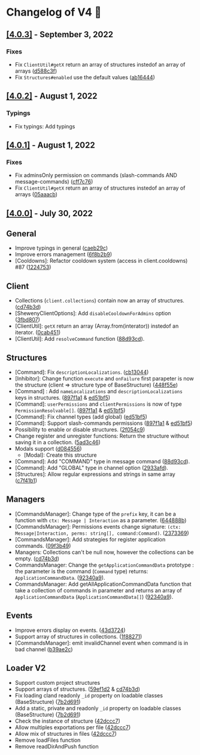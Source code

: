 # Changelog of V4 🚀

## [[4.0.3]](https://github.com/Sheweny/framework/compare/4.0.2...4.0.3) - September 3, 2022

### Fixes

- Fix `ClientUtil#getX` return an array of structures instedof an array of arrays ([d588c3f](https://github.com/Sheweny/framework/commit/d588c3f99b0dea3a7f972fd420e8f5364a009520))
- Fix `Structures#enabled` use the default values ([ab16444](https://github.com/Sheweny/framework/commit/ab164449803b3f1964125716e651f46d930b77c4))

## [[4.0.2]](https://github.com/Sheweny/framework/compare/4.0.1...4.0.2) - August 1, 2022

### Typings

- Fix typings: Add typings

## [[4.0.1]](https://github.com/Sheweny/framework/compare/4.0.0...4.0.1) - August 1, 2022

### Fixes

- Fix adminsOnly permission on commands (slash-commands AND message-commands) ([cff7c76](https://github.com/Sheweny/framework/commit/cff7c764c2d2973bfddba2b16d7d09022a2ab4b6))
- Fix `ClientUtil#getX` return an array of structures instedof an array of arrays ([05aaacb](https://github.com/Sheweny/framework/commit/05aaacba82c6a6e12989571cd5410d6235581996))

## [[4.0.0]](https://github.com/Sheweny/framework/compare/3.3.5...4.0.0) - July 30, 2022

## General

- Improve typings in general ([caeb29c](https://github.com/Sheweny/framework/commit/448f55e1d69061397e559e005e687f8cd91f6112))
- Improve errors management ([6f8b2b9](https://github.com/Sheweny/framework/commit/6f8b2b9db250c4283c35cd4597fceacd0677887c))
- [Cooldowns]: Refactor cooldown system (access in client.cooldowns) #87 ([1224753](https://github.com/Sheweny/framework/commit/12247534465494d6afba59b70f41a291d4e26925))

## Client

- Collections (`client.collections`) contain now an array of structures. ([cd74b3d](https://github.com/Sheweny/framework/commit/cd74b3d03fb25741e098d840872e1d17ed107c3d))
- [ShewenyClientOptions]: Add `disableCooldownForAdmins` option ([3fbd807](https://github.com/Sheweny/framework/commit/3fbd80743d3a96be218af5365ec97aaca5f41c5b))
- [ClientUtil]: `getX` return an array (Array.from(interator)) instedof an iterator. ([0cab451](https://github.com/Sheweny/framework/commit/0cab45103be8f7862fee80d8ebe17824e6fd04d6))
- [ClientUtil]: Add `resolveCommand` function ([88d93cd](https://github.com/Sheweny/framework/commit/88d93cd41125eec1498984372024eda763b42d8a)).

## Structures

- [Command]: Fix `descriptionLocalizations`. ([cb13044](https://github.com/Sheweny/framework/commit/cb130441c97abe755697d952501bc5e73e4693b2))
- [Inhibitor]: Change function `execute` and `onFailure` first parapeter is now the structure (client => structure type of BaseStructure) ([448f55e](https://github.com/Sheweny/framework/commit/448f55e1d69061397e559e005e687f8cd91f6112))
- [Command] : Add `nameLocalizations` and `descriptionLocalizations` keys in structures. ([897f1a1](https://github.com/Sheweny/framework/commit/897f1a19f18b256271b423295377508ccaf220ad) & [ed51bf5](https://github.com/Sheweny/framework/commit/ed51bf593b970e277ed134eef75b18a4fe4b2b97))
- [Command]: `userPermissions` and `clientPermissions` is now of type `PermissionResolvable[]`. ([897f1a1](https://github.com/Sheweny/framework/commit/897f1a19f18b256271b423295377508ccaf220ad) & [ed51bf5](https://github.com/Sheweny/framework/commit/ed51bf593b970e277ed134eef75b18a4fe4b2b97))
- [Command]: Fix channel types (add global) ([ed51bf5](https://github.com/Sheweny/framework/commit/ed51bf593b970e277ed134eef75b18a4fe4b2b97))
- [Command]: Support slash-commands permissions ([897f1a1](https://github.com/Sheweny/framework/commit/897f1a19f18b256271b423295377508ccaf220ad) & [ed51bf5](https://github.com/Sheweny/framework/commit/ed51bf593b970e277ed134eef75b18a4fe4b2b97))
- Possibility to enable or disable structures. ([2f054c9](https://github.com/Sheweny/framework/commit/2f054c97ce221b6668f501efab1b3e7f930dd48f))
- Change register and unregister functions: Return the structure without saving it in a collection. ([5ad3c46](https://github.com/Sheweny/framework/commit/5ad3c465275e14ecd7e7c5b8fb1662f6f41dc567))
- Modals support ([d084556](https://github.com/Sheweny/framework/commit/d08455697cac51f32305d0f6ed24577878c9f8a0))
  - [Modal]: Create this structure
- [Command]: Add "COMMAND" type in message command ([88d93cd](https://github.com/Sheweny/framework/commit/88d93cd41125eec1498984372024eda763b42d8a)).
- [Command]: Add "GLOBAL" type in channel option ([2933afd](https://github.com/Sheweny/framework/commit/2933afd56abb7c0523ba0d4ee2313ce1e2a801db)).
- [Structures]: Allow regular expressions and strings in same array ([c7f41b1](https://github.com/Sheweny/framework/commit/c7f41b156514c6787fab6c2c437c5daa74c7fec7))

## Managers

- [CommandsManager]: Change type of the `prefix` key, it can be a function with `ctx: Message | Interaction` as a parameter. ([644888b](https://github.com/Sheweny/framework/commit/644888bdf7d302d9bcdcfa37711e9933e9eda7fc))
- [CommandsManager]: Permissions events change signature: `(ctx: Message|Interaction, perms: string[], command:Command)`. ([2373369](https://github.com/Sheweny/framework/commit/23733691f1e2d575d791de702280a806865a27e6))
- [CommandsManager]: Add strategies for register application commands. ([09f3b49](https://github.com/Sheweny/framework/commit/09f3b497e6fdbff894292392f50a906423fcb767))
- Managers: Collections can't be null now, however the collections can be empty. ([cd74b3d](https://github.com/Sheweny/framework/commit/cd74b3d03fb25741e098d840872e1d17ed107c3d))
- CommandsManager: Change the `getApplicationCommandData` prototype : the parameter is the command (`Command` type) returns: `ApplicationCommandData`. ([92340a9](https://github.com/Sheweny/framework/commit/92340a9fc623762bc52b0cd3858907319a7e8163)).
- CommandsManager: Add getAllApplicationCommandData function that take a collection of commands in parameter and returns an array of `ApplicationCommandData` (`ApplicationCommandData[]`) ([92340a9](https://github.com/Sheweny/framework/commit/92340a9fc623762bc52b0cd3858907319a7e8163)).

## Events

- Improve errors display on events. ([43d3724](https://github.com/Sheweny/framework/commit/43d3724cb8f798c8723a9e364846e785f68c9bd8))
- Support array of structures in collections. ([1f88271](https://github.com/Sheweny/framework/commit/1f8827139429d95cd5b06ae11f433be94ee82869))
- [CommandsManager]: emit invalidChannel event when command is in bad channel ([b39ae2c](https://github.com/Sheweny/framework/commit/b39ae2c96cdf0fa751d3c789af382a373ff61766))

## Loader V2

- Support custom project structures
- Support arrays of structures. ([59ef1d2](https://github.com/Sheweny/framework/commit/59ef1d2bed6c7a582827cb8f94f02741dc7fb173) & [cd74b3d](https://github.com/Sheweny/framework/commit/cd74b3d03fb25741e098d840872e1d17ed107c3d))
- Fix loading cland readonly `_id` property on loadable classes (BaseStructure) ([7b2d691](https://github.com/Sheweny/framework/commit/7b2d6910f65b1867ab0d17ae78bcb0231e114d00))
- Add a static, private and readonly `_id` property on loadable classes (BaseStructure) ([7b2d691](https://github.com/Sheweny/framework/commit/7b2d6910f65b1867ab0d17ae78bcb0231e114d00))
- Check the instance of structure ([42dccc7](https://github.com/Sheweny/framework/commit/42dccc701a48b24b65751b4a8f94698b3b31b639))
- Allow multiples exportations per file ([42dccc7](https://github.com/Sheweny/framework/commit/42dccc701a48b24b65751b4a8f94698b3b31b639))
- Allow mix of structures in files ([42dccc7](https://github.com/Sheweny/framework/commit/42dccc701a48b24b65751b4a8f94698b3b31b639))
- Remove loadFiles function
- Remove readDirAndPush function
